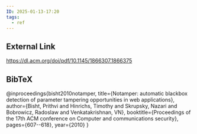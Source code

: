 ```yaml
---
ID: 2025-01-13-17:20
tags:
  - ref
---
```

## External Link

https://dl.acm.org/doi/pdf/10.1145/1866307.1866375
## BibTeX

@inproceedings{bisht2010notamper,
  title={Notamper: automatic blackbox detection of parameter tampering opportunities in web applications},
  author={Bisht, Prithvi and Hinrichs, Timothy and Skrupsky, Nazari and Bobrowicz, Radoslaw and Venkatakrishnan, VN},
  booktitle={Proceedings of the 17th ACM conference on Computer and communications security},
  pages={607--618},
  year={2010}
}